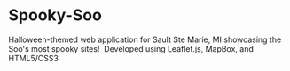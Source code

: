 # Spooky-Soo
Halloween-themed web application for Sault Ste Marie, MI showcasing the Soo's most spooky sites!&nbsp;
Developed using Leaflet.js, MapBox, and HTML5/CSS3
